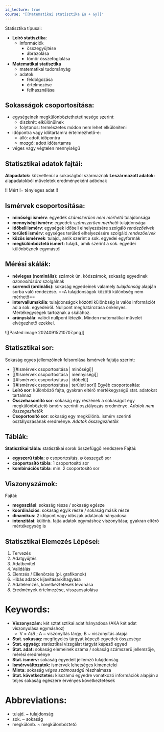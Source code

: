 ```yaml
---
is_lecture: true
course: "[[Matematikai statisztika Ea + Gy]]"
---
```

Statisztika típusai:
- **Leíró statisztika**: 
	- információk
		- összegyűjtése
		- ábrázolása
		- tömör összefoglalása
- **Matematikai statisztika**
	- matematikai tudományág
	- adatok
		- feldolgozása
		- értelmezése
		- felhasználása

## Sokasságok csoportosítása:
- egységeinek megkülönböztethetetlnesége szerint:
	- diszkrét: elkülönülnek
	- folytonos: természetes módon nem lehet elkülöníteni
- időpontra vagy időtartamra értelmezhető-e:
	- álló: adott időpontra
	- mozgó: adott időtartamra
- véges vagy végtelen mennyiségű

## Statisztikai adatok fajtái:
**Alapadatok:** közvetlenül a sokaságból származnak
**Leszármazott adatok:** alapadatokból műveletek eredményeként adódnak

!! Mért != tényleges adat !!
## Ismérvek csoportosítása:
- **minőségi ismérv**: egyedek *számszerűen nem mérhető* tulajdonsága
- **mennyiségi ismérv**: egyedek *számszerűen mérhető* tulajdonsága
- **időbeli ismérv**: egységek időbeli elhelyezésére szolgáló *rendezőelvek*
- **területi ismérv**: egységes területi elhelyezésére szolgáló *rendezőelvek*
- **közös ismérvek**: tulajd., amik szerint a sok. egyedei egyformák
- **megkülönböztető ismért**: tulajd., amik szerint a sok. egyedei különböznek egymástól

## Mérési skálák:
- **névleges (nominális)**: számok ún. kódszámok, sokaság egyedinek *azonosítására* szolgálnak
- **sorrendi (ordinális)**: sokaság egyedeinek valamely *tulajdonság* alapján sorba való rendezése. ==A tulajdonságok közötti különbség nem mérhető==
- **intervallumskála**: tulajdonságok közötti különbség is valós információt ad a sok. egyedeiről. Nullpont meghatározása önkényes. Mértékegységek tartoznak a skálához.
- **arányskála**: valódi nullpont létezik. Minden matematikai művelet elvégezhető ezekkel.

![[Pasted image 20240915210707.png]]

## Statisztikai sor:
Sokaság egyes jellemzőinek felsorolása
Ismérvek fajtája szerint: 
- [[#Ismérvek csoportosítása | minőségi]]
- [[#Ismérvek csoportosítása | mennyiségi]]
- [[#Ismérvek csoportosítása | időbeli]]
- [[#Ismérvek csoportosítása | területi sor]]
Egyéb csoportosítás:
- **Leíró sor**: különböző fajta, gyakran eltérő mértékegységű stat. adatokat tartalmaz
- **Összehasonlító sor**: sokaság egy részének a sokaságot egy megkülönböztető ismérv szerinti osztályozás eredménye. *Adatok nem összegezhetők*
- **Csoportosító sor**: sokaság egy megkülönb. ismérv szerinti osztályozásának eredménye. *Adatok összegezhetők*

## Táblák:
**Statisztikai tábla:** statisztikai sorok összefüggő rendszere
Fajtái:
- **egyszerű tábla**: $\emptyset$ csoportosítás, $\emptyset$ összegző sor
- **csoportosító tábla**: 1 csoportosító sor
- **kombinációs tábla**: min. 2 csoportosító sor

## Viszonyszámok:
Fajtái:
- **megoszlási**: sokaság része / sokaság egésze
- **koordinációs**: sokaság egyik része / sokaság másik része
- **dinamikus**: 2 időpont vagy időszak adatának hányadosa
- **intenzitási**: különb. fajta adatok egymáshoz viszonyítása; gyakran eltérő mértékegység is

## Statisztikai Elemezés Lépései:
1. Tervezés
2. Adatgyűjtés
3. Adatbevitel
4. Validálás
5. Elemzés / Ellenőrzés (pl. grafikonok)
6. Hibás adatok kijavítása/kihagyása
7. Adatelemzés, következtetések levonása
8. Eredmények értelmezése, visszacsatolása
# Keywords:
- **Viszonyszám:** két sztatisztikai adat hányadosa (AKA két adat viszonyulása egymáshoz)
	- V = $A/B$ ; A ~ viszonyítás tárgy; B ~ viszonyítás alapja
- **Stat. sokaság:** megfigyelés tárgyát képező egyedek összesége
- **Stat. egység:** statisztikai vizsgálat tárgyát képező egyed
- **Stat. adat:** sokaság elemeinek száma / sokaság számszerű jellemzője, mérési eredménye
- **Stat. ismérv:** sokaság egyedeit jellemző tulajdonság
- **Ismérvváltozatok:** ismérvek lehetséges kimenetelei 
- **Minta:** sokaság *véges számosságú* részhalmaza
- **Stat. következtetés:** kisszámú egyedre vonatkozó információk alapján a teljes sokaság egészére érvényes következtetések

# Abbreviations:
- tulajd. ~ tulajdonság
- sok.    ~ sokaság
- megkülönb. ~ megkülönböztető